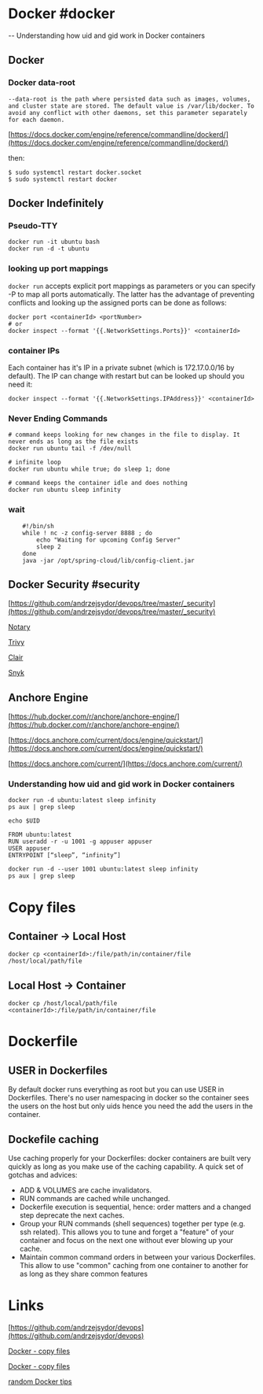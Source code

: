 
# Docker #docker

-- Understanding how uid and gid work in Docker containers

## Docker

### Docker data-root

```
--data-root is the path where persisted data such as images, volumes, and cluster state are stored. The default value is /var/lib/docker. To avoid any conflict with other daemons, set this parameter separately for each daemon.
```

[https://docs.docker.com/engine/reference/commandline/dockerd/](https://docs.docker.com/engine/reference/commandline/dockerd/)

then:
```
$ sudo systemctl restart docker.socket 
$ sudo systemctl restart docker
```

## Docker Indefinitely

### Pseudo-TTY

```
docker run -it ubuntu bash
docker run -d -t ubuntu
```

### looking up port mappings

`docker run` accepts explicit port mappings as parameters or you can specify -P to map all ports automatically. The latter has the advantage of preventing conflicts and looking up the assigned ports can be done as follows:
 
 ```
docker port <containerId> <portNumber>
# or
docker inspect --format '{{.NetworkSettings.Ports}}' <containerId>
```

### container IPs

Each container has it's IP in a private subnet (which is 172.17.0.0/16 by default). 
The IP can change with restart but can be looked up should you need it:

```
docker inspect --format '{{.NetworkSettings.IPAddress}}' <containerId>
```

### Never Ending Commands

```
# command keeps looking for new changes in the file to display. It never ends as long as the file exists
docker run ubuntu tail -f /dev/null

# infinite loop
docker run ubuntu while true; do sleep 1; done

# command keeps the container idle and does nothing
docker run ubuntu sleep infinity
```

### wait

```
	#!/bin/sh
	while ! nc -z config-server 8888 ; do
	    echo "Waiting for upcoming Config Server"
	    sleep 2
	done
	java -jar /opt/spring-cloud/lib/config-client.jar
```

## Docker Security #security

[https://github.com/andrzejsydor/devops/tree/master/_security](https://github.com/andrzejsydor/devops/tree/master/_security)

[Notary](https://github.com/theupdateframework/notary)

[Trivy](https://github.com/aquasecurity/trivy)

[Clair](https://github.com/quay/clair)

[Snyk](https://snyk.io/product/container-vulnerability-management/)

## Anchore Engine

[https://hub.docker.com/r/anchore/anchore-engine/](https://hub.docker.com/r/anchore/anchore-engine/)

[https://docs.anchore.com/current/docs/engine/quickstart/](https://docs.anchore.com/current/docs/engine/quickstart/)

[https://docs.anchore.com/current/](https://docs.anchore.com/current/)


### Understanding how uid and gid work in Docker containers

```
docker run -d ubuntu:latest sleep infinity
ps aux | grep sleep
```

```
echo $UID
```

```
FROM ubuntu:latest
RUN useradd -r -u 1001 -g appuser appuser
USER appuser
ENTRYPOINT [“sleep”, “infinity”]
```

```
docker run -d --user 1001 ubuntu:latest sleep infinity
ps aux | grep sleep
```

# Copy files

## Container -> Local Host

```
docker cp <containerId>:/file/path/in/container/file /host/local/path/file
```

## Local Host -> Container

```
docker cp /host/local/path/file <containerId>:/file/path/in/container/file
```

# Dockerfile

## USER in Dockerfiles

By default docker runs everything as root but you can use USER in Dockerfiles. There's no user namespacing in docker so the container sees the users on the host but only uids hence you need the add the users in the container.

## Dockefile caching

Use caching properly for your Dockerfiles: docker containers are built very quickly as long as you make use of the caching capability. A quick set of gotchas and advices:
- ADD & VOLUMES are cache invalidators.
- RUN commands are cached while unchanged.
- Dockerfile execution is sequential, hence: order matters and a changed step deprecate the next caches.
- Group your RUN commands (shell sequences) together per type (e.g. ssh related). This allows you to tune and forget a "feature" of your container and focus on the next one without ever blowing up your cache.
- Maintain common command orders in between your various Dockerfiles. This allow to use "common" caching from one container to another for as long as they share common features

# Links

[https://github.com/andrzejsydor/devops](https://github.com/andrzejsydor/devops)

[Docker - copy files](https://mkyong.com/docker/how-to-copy-files-from-docker-container-to-host/)

[Docker - copy files](https://www.baeldung.com/ops/docker-copying-files)

[random Docker tips](https://csabapalfi.github.io/random-docker-tips/)

